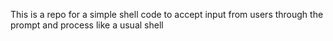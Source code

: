 This is a repo for a simple shell code to accept input from users through the prompt and process like a usual shell
